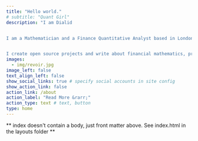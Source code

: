 ```yaml
---
title: "Hello world."
# subtitle: "Quant Girl"
description: "I am Dialid


I am a Mathematician and a Finance Quantitative Analyst based in London


I create open source projects and write about financial mathematics, programming, statistics, data visualisation, and related topics."
images:
  - img/revoir.jpg
image_left: false
text_align_left: false
show_social_links: true # specify social accounts in site config
show_action_link: false
action_link: /about
action_label: "Read More &rarr;"
action_type: text # text, button
type: home
---
```


** index doesn't contain a body, just front matter above.
See index.html in the layouts folder **
